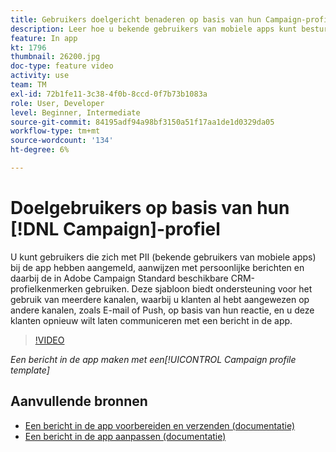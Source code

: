 ```yaml
---
title: Gebruikers doelgericht benaderen op basis van hun Campaign-profiel
description: Leer hoe u bekende gebruikers van mobiele apps kunt besturen met berichten die zijn aangepast met CRM-profielkenmerken.
feature: In app
kt: 1796
thumbnail: 26200.jpg
doc-type: feature video
activity: use
team: TM
exl-id: 72b1fe11-3c38-4f0b-8ccd-0f7b73b1083a
role: User, Developer
level: Beginner, Intermediate
source-git-commit: 84195adf94a98bf3150a51f17aa1de1d0329da05
workflow-type: tm+mt
source-wordcount: '134'
ht-degree: 6%

---
```


# Doelgebruikers op basis van hun [!DNL Campaign]-profiel

U kunt gebruikers die zich met PII (bekende gebruikers van mobiele apps) bij de app hebben aangemeld, aanwijzen met persoonlijke berichten en daarbij de in Adobe Campaign Standard beschikbare CRM-profielkenmerken gebruiken. Deze sjabloon biedt ondersteuning voor het gebruik van meerdere kanalen, waarbij u klanten al hebt aangewezen op andere kanalen, zoals E-mail of Push, op basis van hun reactie, en u deze klanten opnieuw wilt laten communiceren met een bericht in de app.

>[!VIDEO](https://video.tv.adobe.com/v/26200?quality=12)

*Een bericht in de app maken met een[!UICONTROL Campaign profile template]*

## Aanvullende bronnen

* [Een bericht in de app voorbereiden en verzenden (documentatie)](https://experienceleague.adobe.com/docs/campaign-standard/using/communication-channels/in-app-messaging/preparing-and-sending-an-in-app-message.html?lang=en)
* [Een bericht in de app aanpassen (documentatie)](https://experienceleague.adobe.com/docs/campaign-standard/using/communication-channels/in-app-messaging/customizing-an-in-app-message.html?lang=en)
